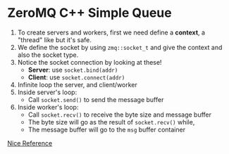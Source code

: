 # ZeroMQ C++ Simple Queue

1. To create servers and workers, first we need define a **context**, a "thread" like but it's safe.
2. We define the socket by using `zmq::socket_t` and give the context and also the socket type.
3. Notice the socket connection by looking at these!
    - **Server**: use `socket.bind(addr)`
    - **Client**: use `socket.connect(addr)`
4. Infinite loop the server, and client/worker
5. Inside server's loop:
    - Call `socket.send()` to send the message buffer
6. Inside worker's loop:
    - Call `socket.recv()` to receive the byte size and message buffer
    - The byte size will go as the result of `socket.recv()` while,
    - The message buffer will go to the `msg` buffer container

[Nice Reference](https://brettviren.github.io/cppzmq-tour/index.html)
